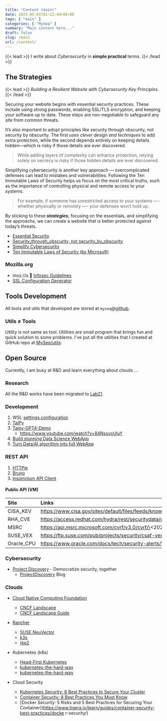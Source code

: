 ```yaml
---
title: "Content (main)"
date: 2023-05-01T01:12:44+08:00
tags: [ "main" ]
categories: [ "MySeq" ]
summary: "Main content here..."
draft: false
slug: /main
url: /content/
---
```

{{< lead >}}
I write about *Cybersecurity* in **simple practical** terms.
{{< /lead >}}

## The Strategies

{{< lead >}}
*Building a Resilient Website with Cybersecurity Key Principles.* 
{{< /lead >}}

Securing your website begins with <c2>essential security practices</c2>. 
These include using strong passwords, enabling SSL/TLS encryption, and keeping your software up to date. 
These steps are non-negotiable to safeguard any site from common threats.

It’s also important to adopt principles like <c2>security through obscurity, not security by obscurity</c2>. 
The first *uses clever design and techniques* to add extra protection, while the second depends entirely on keeping details hidden—which is risky if those details are ever discovered. 

> While adding layers of complexity can enhance protection, relying solely on secrecy is risky if those hidden details are ever discovered. 

<c2>Simplifying cybersecurity</c2> is another key approach — overcomplicated defenses can lead to mistakes and vulnerabilities. 
Following the <c2>Ten Immutable Laws of Security</c2> helps us focus on the most critical truths, such as the importance of controlling physical and remote access to your systems. 

> For example, if someone has unrestricted access to your systems —- whether physically or remotely —- your defenses won’t hold up. 

By sticking to these ***strategies***, focusing on the essentials, and simplifying the approachs, we can create a website that is better protected against today’s threats.

 * [Essential Security](/categories/essential/)
 * [Security_through_obscurity, not security_by_obscurity](https://en.wikipedia.org/wiki/Security_through_obscurity)
 * [Simplify Cybersecurity](/categories/simplify/)
 * [Ten Immutable Laws of Security (by Microsoft)](/immutable_laws/)

### Mozilla.org

 - moz://a 🦖 [Infosec Guidelines](https://infosec.mozilla.org/guidelines/)
 - [SSL Configuration Generator](https://ssl-config.mozilla.org/)

## Tools Development

All tools and utils that developed are stored at `myseq`@[github](https://github.com/myseq/).

### Utils ≠ Tools

Utility is not same as tool. Utilities are small program that brings fun and quick solution to some problems. I've put all the utilities that I created at GitHub repo at [MySeq/utils](https://github.com/myseq/utils):

<!--
## Localhost

There are few ways to search this website:
 1. Use [category](/categories/) or [tags](/tags/) 
 1. Use [Google Search](/search/)
 3. Use [monthly](/) to browse the posts quickly. [ <mark>under development</mark> ]
 -->

## Open Source 

Currently, I am busy at R&D and learn everything about clouds ...

### Research

All the R&D works have been migrated to [Lab21](/lab21/).

### Development

  1. WSL [settings configuration](https://github.com/MicrosoftDocs/wsl/blob/main/WSL/wsl-config.md)
  1. [TaiPy](https://github.com/Avaiga/taipy)
  1. [Taipy-GPT4-Demo](https://github.com/AlexandreSajus/Taipy-GPT4-Demo)
      - https://www.youtube.com/watch?v=84NssvoUluY
  1. [Build stunning Data Science WebApp](https://www.youtube.com/watch?v=vXQ6B2XwQ2g)
  1. [Turn Data/AI algorithm into full WebApp](https://www.youtube.com/watch?v=FNCF6PX0dbk)

### REST API

 1. [HTTPie](https://httpio.io/app)
 1. [Bruno](https://www.usebruno.com/)
 1. [Insomnium API Client](https://github.com/ArchGPT/insomnium)

#### Public API (VM)

| Site | Links |
| :--- | :---- |
| CISA_KEV | https://www.cisa.gov/sites/default/files/feeds/known_exploited_vulnerabilities.json |
| RHA_CVE | https://access.redhat.com/hydra/rest/securitydata/cve/\<CVE-2024-2961\>.json |
| MSRC | https://api.msrc.microsoft.com/cvrf/v3.0/cvrf/\<2024-aug\> |
| SUSE_VEX | https://ftp.suse.com/pub/projects/security/csaf-vex/\<cve-2023-46842\>.json |
| Oracle_CPU | https://www.oracle.com/docs/tech/security-alerts/\<cpujul2024csaf\>.json |


### Cybersecurity

 * [Project Discovery](https://projectdiscovery.io/) - Democratize security, together
   * [ProjectDiscovery](https://blog.projectdiscovery.io/) Blog

### Clouds
 - [Cloud Native Computing Foundation](https://www.cncf.io/ "MAKE CLOUD NATIVE UBIQUITOUS")
    - [CNCF Landscape](https://landscape.cncf.io/)
    - [CNCF Landscape Guide](https://landscape.cncf.io/guide)

 - [Rancher](https://www.rancher.com/)
    - [SUSE NeuVector](https://www.suse.com/products/neuvector/)
    - [k3s](https://docs.k3s.io/)
    - [rke2](https://docs.rke2.io/)

 - Kubernetes (k8s)
    - [Head-First Kubernetes](https://head-first-kubernetes.github.io/)
    - [kubernetes-the-hard-way](https://github.com/kelseyhightower/kubernetes-the-hard-way/)
    - [kubernetes-the-hard-way](https://github.com/kelseyhightower/kubernetes-the-hard-way/tree/master/docs)

 - Cloud Security
    - [Kubernetes Security: 8 Best Practices to Secure Your Cluster](https://www.tigera.io/learn/guides/kubernetes-security/)
    - [Container Security: 8 Best Practices You Must Know](https://www.tigera.io/learn/guides/container-security-best-practices/)
    - [Docker Security: 5 Risks and 5 Best Practices for Securing Your Container](https://www.tigera.io/learn/guides/container-security-best-practices/docke
r-security/)

